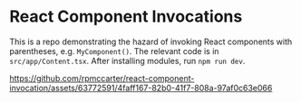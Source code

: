 # React Component Invocations

This is a repo demonstrating the hazard of invoking React components with parentheses, e.g. `MyComponent()`. The relevant code is in `src/app/Content.tsx`. After installing modules, run `npm run dev`.

https://github.com/rpmccarter/react-component-invocation/assets/63772591/4faff167-82b0-41f7-808a-97af0c63e066
